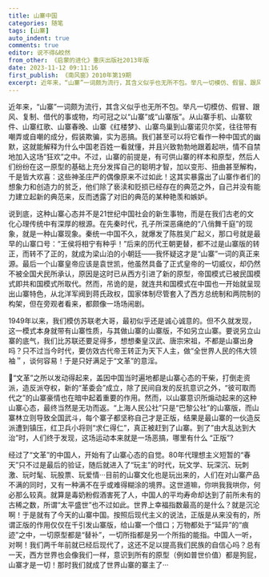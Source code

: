 ```yaml
---
title: 山寨中国
categories: 随笔
tags: [山寨]
auto_indent: true
comments: true
editor: 说不得&皎然
from_other: 《启蒙的进化》重庆出版社2013年版
date: 2023-11-12 09:11:16
first_publish: 《南风窗》2010年第19期
excerpt: 近年来，“山寨”一词颇为流行，其含义似乎也无所不包。举凡一切模仿、假冒、跟风、复制、借代的事或物，均可冠之以“山寨”或“山寨版”。从山寨手机、山寨软件、山寨红歌、山寨春晚、山寨《红楼梦》、山寨鸟巢到山寨诺贝尔奖，往往带有嘲弄或自嘲的成分，假装欺骗，实为恶搞。我们甚至可以将它看作一种中国式的幽默，这就能解释为什么中国老百姓一看就懂，并且兴致勃勃地跟着起哄，情不自禁地加入这场“狂欢”之中。不过，山寨的前提是，有可供山寨的样本和原型，然后人们纷纷在这一原型的基础上充分发挥自己的聪明才智，加以变形、扭曲甚至解构，千是皆大欢喜：这些神圣庄严的偶像原来不过如此！这其实暴露出了山寨作者们的想象力和创造力的贫乏，他们除了亵渎和贬损已经存在的典范之外，自己并没有能力建立起新的典范来，反而透露了对旧的典范的某种艳羡和嫉妒。
---
```

近年来，“山寨”一词颇为流行，其含义似乎也无所不包。举凡一切模仿、假冒、跟风、复制、借代的事或物，均可冠之以“山寨”或“山寨版”。从山寨手机、山寨软件、山寨红歌、山寨春晚、山寨《红楼梦》、山寨鸟巢到山寨诺贝尔奖，往往带有嘲弄或自嘲的成分，假装欺骗，实为恶搞。我们甚至可以将它看作一种中国式的幽默，这就能解释为什么中国老百姓一看就懂，并且兴致勃勃地跟着起哄，情不自禁地加入这场“狂欢”之中。不过，山寨的前提是，有可供山寨的样本和原型，然后人们纷纷在这一原型的基础上充分发挥自己的聪明才智，加以变形、扭曲甚至解构，千是皆大欢喜：这些神圣庄严的偶像原来不过如此！这其实暴露出了山寨作者们的想象力和创造力的贫乏，他们除了亵渎和贬损已经存在的典范之外，自己并没有能力建立起新的典范来，反而透露了对旧的典范的某种艳羡和嫉妒。

说到底，这种山寨心态并不是21世纪中国社会的新生事物，而是在我们古老的文化心理传统中有深厚的根源。在先秦时代，孔子所深恶痛绝的“八俏舞千庭”的现象，就是一种山寨现象。秦统一中国不久，就爆发了陈胜吴广起义，那口号就是最早的山寨口号：“王侯将相宁有种乎！”后来的历代王朝更替，都不过是山寨版的转正，而转不了正的，就成为梁山泊的小朝廷——我怀疑这才是“山寨”一词的真正来源。最后一个山寨皇帝应该是袁世凯，他虽然具备了正式皇帝的一切威仪，却仍然不被全国犬民所承认，原因是这时已从西方引进了新的原型，帝国模式已被民国模式即共和国模式所取代。然而，吊诡的是，就连共和国模式在中国也一开始就呈现出山寨特色，从北洋军阀到蒋氏政权，国家体制尽管套入了西方总统制和两院制的构架，但在旁观者看来，都颇像一场场闹剧。

1949年以来，我们模仿苏联老大哥，最初似乎还是诚心诚意的。但不久就发现，这一模式本身就带有山寨性质，与其做山寨的山寨版，不如另立山寨。要说另立山寨的底气，我们比苏联还要足得多，想想秦皇汉武、唐宗宋祖，不都是山寨出身吗？只不过当今时代，要仿效古代帝王转正为天下人主，做“全世界人民的伟大领袖＂，谈何容易！于是只好满足于“文革”的意淫。

“文革”之所以发动得起来，盖因中国当时遍地都是山寨心态的干柴，打倒走资派，造反派夺权，新的“革委会”成立，除了民间自发的反抗意识之外，“彼可取而代之”的山寨豪情也在暗中起着重要的作用。然而，以山寨意识所煽动起来的这种山寨心态，最终当然是无功而返。“上海人民公社”只是“巴黎公社”的山寨版，而山寨林立则导致全国武斗，每个寨子都坚称自己才是正版，结果是最山寨的一伙造反派遭到镇压，红卫兵小将则“求仁得仁”，真正被赶到了山寨。到了”由大乱达到大治”时，人们终于发现，这场运动本来就是一场恶搞，哪里有什么 “正版”?

经过了“文革”的中国人，开始有了山寨心态的自觉。80年代理想主义短暂的“春天”只不过是最后的验证，随后就进入了“玩主”的时代，玩文学、玩深沉、玩刺激、玩时髦、玩股票、玩爱情···目前的山寨文化也是玩出来的，人们在对山寨产品不满的同时，又有一种满不在乎或难得糊涂的境界。这世道嘛，你哄我我哄你，何必那么较真。就算是毒奶粉假酒害死了人，中国人的平均寿命却达到了前所未有的古稀之数，所谓“太平盛世”也不过如此。世界上幸福指数最高的是什么？就是沉沦啊！于是就有了今天的山寨中国。按照后现代主义的说法，正版是从来没有的，所谓正版的作用仅仅在千引发山寨版，给山寨一个借口；万物都处于“延异”的“痕迹”之中，一切原型都是“替补”，一切所指都是另一个所指的能指。中国人一听，对啊！我们两千年前就已经后现代了，这还不足以提高我们民族的自信心吗？总有一天，西方世界也会像我们一样，意识到所有的原型（例如普世价值）都是狗屁，山寨才是一切！那时我们就成了世界山寨的寨主了···
